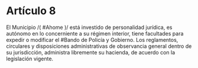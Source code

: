 # Artículo 8

El Municipio /( #Ahome )/ está investido de personalidad jurídica, es autónomo en lo concerniente a su régimen interior, tiene facultades para expedir o modificar el #Bando de Policía y Gobierno. Los reglamentos, circulares y disposiciones administrativas de observancia general dentro de su jurisdicción, administra libremente su hacienda, de acuerdo con la legislación vigente.
